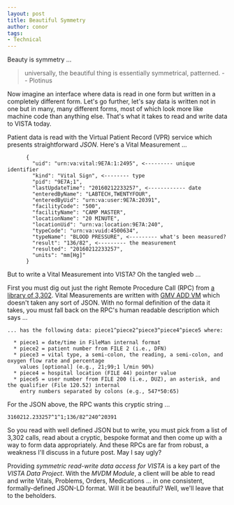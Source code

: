 ```yaml
---
layout: post
title: Beautiful Symmetry
author: conor
tags:
- Technical
---
```


Beauty is symmetry ...

> universally, the beautiful thing is essentially symmetrical, patterned. -- Plotinus

Now imagine an interface where data is read in one form but written in a completely different form. Let's go further, let's say data is written not in one but in many, many different forms, most of which look more like machine code than anything else. That's what it takes to read and write data to VISTA today.

Patient data is read with the Virtual Patient Record (VPR) service which presents straightforward _JSON_. Here's a Vital Measurement ...

<!--more-->

```text
      {
        "uid": "urn:va:vital:9E7A:1:2495", <--------- unique identifier
        "kind": "Vital Sign", <-------- type
        "pid": "9E7A;1",
        "lastUpdateTime": "20160212233257", <------------ date
        "enteredByName": "LABTECH,TWENTYFOUR",
        "enteredByUid": "urn:va:user:9E7A:20391",
        "facilityCode": "500",
        "facilityName": "CAMP MASTER",
        "locationName": "20 MINUTE",
        "locationUid": "urn:va:location:9E7A:240",
        "typeCode": "urn:va:vuid:4500634",
        "typeName": "BLOOD PRESSURE", <--------- what's been measured?
        "result": "136/82", <--------- the measurement
        "resulted": "20160212233257",
        "units": "mm[Hg]"
      }
```

But to write a Vital Measurement into VISTA? Oh the tangled web ...

First you must dig out just the right Remote Procedure Call (RPC) from [a library of 3,302](https://github.com/vistadataproject/VDM/blob/master/definitions/nodeVISTA/8994.jsonld). Vital Measurements are written with [GMV ADD VM](https://github.com/vistadataproject/VDM/blob/master/prototypes/vitals/rpcWriteVitals.js) which doesn't taken any sort of JSON. With no formal definition of the data it takes, you must fall back on the RPC's human readable description which says ...

```text
... has the following data: piece1^piece2^piece3^piece4^piece5 where: 

  * piece1 = date/time in FileMan internal format  
  * piece2 = patient number from FILE 2 (i.e., DFN)  
  * piece3 = vital type, a semi-colon, the reading, a semi-colon, and oxygen flow rate and percentage   
    values [optional] (e.g., 21;99;1 l/min 90%)  
  * piece4 = hospital location (FILE 44) pointer value  
  * piece5 = user number from FILE 200 (i.e., DUZ), an asterisk, and the qualifier (File 120.52) internal 
    entry numbers separated by colons (e.g., 547*50:65)
```

For the JSON above, the RPC wants this cryptic string ...

```text
3160212.233257^1^1;136/82^240^20391
```

<p data-pullquote="And these RPCs are far from robust"></p>

So you read with well defined JSON but to write, you must pick from a list of 3,302 calls, read about a cryptic, bespoke format and then come up with a way to form data appropriately. And these RPCs are far from robust, a weakness I'll discuss in a future post. May I say ugly?

Providing _symmetric read-write data access for VISTA_ is a key part of the _VISTA Data Project_. With the _MVDM Module_, a client will be able to read and write Vitals, Problems, Orders, Medications ... in one consistent, formally-defined JSON-LD format. Will it be beautiful? Well, we'll leave that to the beholders.

 

